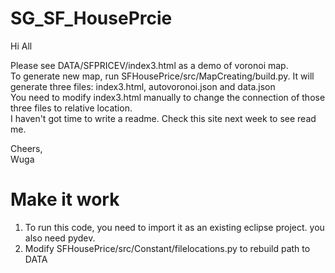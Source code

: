 # SG_SF_HousePrcie

Hi All<br />

Please see DATA/SFPRICEV/index3.html as a demo of voronoi map. <br />
To generate new map, run SFHousePrice/src/MapCreating/build.py. It will generate three files: index3.html, autovoronoi.json and data.json <br />
You need to modify index3.html manually to change the connection of those three files to relative location. <br />
I haven't got time to write a readme. Check this site next week to see read me.<br />

Cheers,<br />
Wuga<br />

Make it work
===
1. To run this code, you need to import it as an existing eclipse project. you also need pydev.<br />
2. Modify SFHousePrice/src/Constant/filelocations.py to rebuild path to DATA<br />
